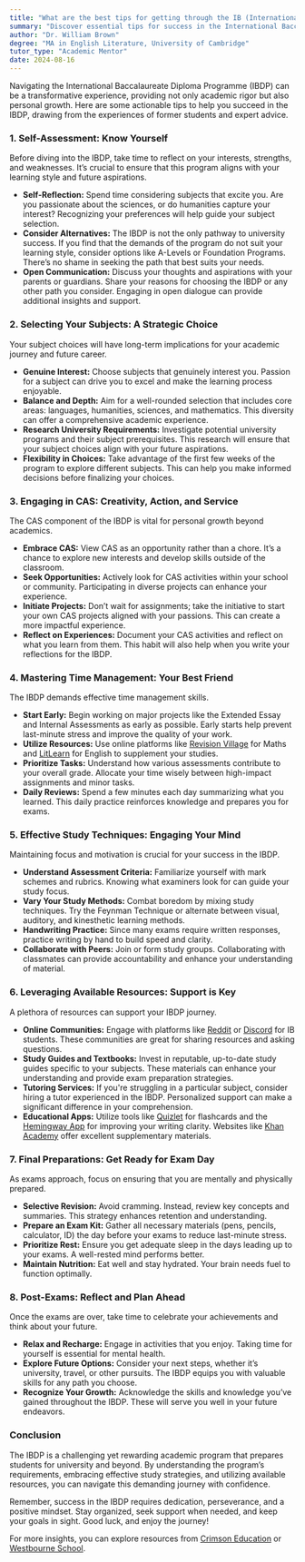 ```yaml
---
title: "What are the best tips for getting through the IB (International Baccalaureate Diploma Program)?"
summary: "Discover essential tips for success in the International Baccalaureate Diploma Program, focusing on self-assessment, time management, and effective study strategies."
author: "Dr. William Brown"
degree: "MA in English Literature, University of Cambridge"
tutor_type: "Academic Mentor"
date: 2024-08-16
---
```


Navigating the International Baccalaureate Diploma Programme (IBDP) can be a transformative experience, providing not only academic rigor but also personal growth. Here are some actionable tips to help you succeed in the IBDP, drawing from the experiences of former students and expert advice.

### 1. **Self-Assessment: Know Yourself**

Before diving into the IBDP, take time to reflect on your interests, strengths, and weaknesses. It’s crucial to ensure that this program aligns with your learning style and future aspirations. 

- **Self-Reflection:** Spend time considering subjects that excite you. Are you passionate about the sciences, or do humanities capture your interest? Recognizing your preferences will help guide your subject selection.
- **Consider Alternatives:** The IBDP is not the only pathway to university success. If you find that the demands of the program do not suit your learning style, consider options like A-Levels or Foundation Programs. There’s no shame in seeking the path that best suits your needs.
- **Open Communication:** Discuss your thoughts and aspirations with your parents or guardians. Share your reasons for choosing the IBDP or any other path you consider. Engaging in open dialogue can provide additional insights and support.

### 2. **Selecting Your Subjects: A Strategic Choice**

Your subject choices will have long-term implications for your academic journey and future career.

- **Genuine Interest:** Choose subjects that genuinely interest you. Passion for a subject can drive you to excel and make the learning process enjoyable.
- **Balance and Depth:** Aim for a well-rounded selection that includes core areas: languages, humanities, sciences, and mathematics. This diversity can offer a comprehensive academic experience.
- **Research University Requirements:** Investigate potential university programs and their subject prerequisites. This research will ensure that your subject choices align with your future aspirations.
- **Flexibility in Choices:** Take advantage of the first few weeks of the program to explore different subjects. This can help you make informed decisions before finalizing your choices.

### 3. **Engaging in CAS: Creativity, Action, and Service**

The CAS component of the IBDP is vital for personal growth beyond academics.

- **Embrace CAS:** View CAS as an opportunity rather than a chore. It’s a chance to explore new interests and develop skills outside of the classroom.
- **Seek Opportunities:** Actively look for CAS activities within your school or community. Participating in diverse projects can enhance your experience.
- **Initiate Projects:** Don’t wait for assignments; take the initiative to start your own CAS projects aligned with your passions. This can create a more impactful experience.
- **Reflect on Experiences:** Document your CAS activities and reflect on what you learn from them. This habit will also help when you write your reflections for the IBDP.

### 4. **Mastering Time Management: Your Best Friend**

The IBDP demands effective time management skills.

- **Start Early:** Begin working on major projects like the Extended Essay and Internal Assessments as early as possible. Early starts help prevent last-minute stress and improve the quality of your work.
- **Utilize Resources:** Use online platforms like [Revision Village](https://revisionvillage.com/) for Maths and [LitLearn](https://www.litlearn.com/) for English to supplement your studies.
- **Prioritize Tasks:** Understand how various assessments contribute to your overall grade. Allocate your time wisely between high-impact assignments and minor tasks.
- **Daily Reviews:** Spend a few minutes each day summarizing what you learned. This daily practice reinforces knowledge and prepares you for exams.

### 5. **Effective Study Techniques: Engaging Your Mind**

Maintaining focus and motivation is crucial for your success in the IBDP.

- **Understand Assessment Criteria:** Familiarize yourself with mark schemes and rubrics. Knowing what examiners look for can guide your study focus.
- **Vary Your Study Methods:** Combat boredom by mixing study techniques. Try the Feynman Technique or alternate between visual, auditory, and kinesthetic learning methods.
- **Handwriting Practice:** Since many exams require written responses, practice writing by hand to build speed and clarity.
- **Collaborate with Peers:** Join or form study groups. Collaborating with classmates can provide accountability and enhance your understanding of material.

### 6. **Leveraging Available Resources: Support is Key**

A plethora of resources can support your IBDP journey.

- **Online Communities:** Engage with platforms like [Reddit](https://www.reddit.com/r/IBO/) or [Discord](https://discord.com/) for IB students. These communities are great for sharing resources and asking questions.
- **Study Guides and Textbooks:** Invest in reputable, up-to-date study guides specific to your subjects. These materials can enhance your understanding and provide exam preparation strategies.
- **Tutoring Services:** If you're struggling in a particular subject, consider hiring a tutor experienced in the IBDP. Personalized support can make a significant difference in your comprehension.
- **Educational Apps:** Utilize tools like [Quizlet](https://quizlet.com/) for flashcards and the [Hemingway App](http://www.hemingwayapp.com/) for improving your writing clarity. Websites like [Khan Academy](https://www.khanacademy.org/) offer excellent supplementary materials.

### 7. **Final Preparations: Get Ready for Exam Day**

As exams approach, focus on ensuring that you are mentally and physically prepared.

- **Selective Revision:** Avoid cramming. Instead, review key concepts and summaries. This strategy enhances retention and understanding.
- **Prepare an Exam Kit:** Gather all necessary materials (pens, pencils, calculator, ID) the day before your exams to reduce last-minute stress.
- **Prioritize Rest:** Ensure you get adequate sleep in the days leading up to your exams. A well-rested mind performs better.
- **Maintain Nutrition:** Eat well and stay hydrated. Your brain needs fuel to function optimally.

### 8. **Post-Exams: Reflect and Plan Ahead**

Once the exams are over, take time to celebrate your achievements and think about your future.

- **Relax and Recharge:** Engage in activities that you enjoy. Taking time for yourself is essential for mental health.
- **Explore Future Options:** Consider your next steps, whether it’s university, travel, or other pursuits. The IBDP equips you with valuable skills for any path you choose.
- **Recognize Your Growth:** Acknowledge the skills and knowledge you’ve gained throughout the IBDP. These will serve you well in your future endeavors.

### Conclusion

The IBDP is a challenging yet rewarding academic program that prepares students for university and beyond. By understanding the program’s requirements, embracing effective study strategies, and utilizing available resources, you can navigate this demanding journey with confidence.

Remember, success in the IBDP requires dedication, perseverance, and a positive mindset. Stay organized, seek support when needed, and keep your goals in sight. Good luck, and enjoy the journey!

For more insights, you can explore resources from [Crimson Education](https://www.crimsoneducation.org/ca/blog/top-10-ib-study-tips/) or [Westbourne School](https://westbourneschool.com/blog/ib-diploma-exams-preparation-guide-with-examples-of-questions/).
    